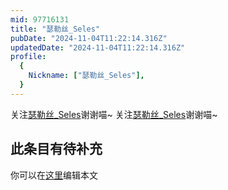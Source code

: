 ```yaml
---
mid: 97716131
title: "瑟勒丝_Seles"
pubDate: "2024-11-04T11:22:14.316Z"
updatedDate: "2024-11-04T11:22:14.316Z"
profile:
  {
    Nickname: ["瑟勒丝_Seles"],
  }
---
```


关注[瑟勒丝_Seles](https://space.bilibili.com/97716131)谢谢喵~ 关注[瑟勒丝_Seles](https://space.bilibili.com/97716131)谢谢喵~

## 此条目有待补充
你可以在[这里](https://github.com/Yuhanawa/VTuber.ICU-Content/edit/master/v/瑟勒丝_Seles/index.md)编辑本文
